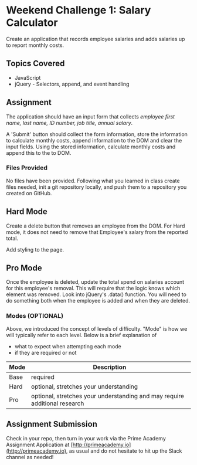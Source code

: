 # Weekend Challenge 1: Salary Calculator
Create an application that records employee salaries and adds salaries up to report monthly costs.

## Topics Covered
- JavaScript
- jQuery - Selectors, append, and event handling

## Assignment

The application should have an input form that collects _employee first name, last name, ID number, job title, annual salary_.

A 'Submit' button should collect the form information, store the information to calculate monthly costs, append information to the DOM and clear the input fields. Using the stored information, calculate monthly costs and append this to the to DOM.

### Files Provided
No files have been provided. Following what you learned in class create files needed, init a git repository locally, and push them to a repository you created on GitHub.

## Hard Mode
Create a delete button that removes an employee from the DOM. For Hard mode, it does not need to remove that Employee's salary from the reported total.

Add styling to the page.

## Pro Mode
Once the employee is deleted, update the total spend on salaries account for this employee's removal. This will require that the logic knows which element was removed. Look into jQuery's .data() function. You will need to do something both when the employee is added and when they are deleted.

### Modes (OPTIONAL)

Above, we introduced the concept of levels of difficulty. "Mode" is how we will typically refer to each level. Below is a brief explanation of

* what to expect when attempting each mode
* if they are required or not

Mode | Description
--- | ---
Base | required
Hard | optional, stretches your understanding
Pro | optional, stretches your understanding and may require additional research

## Assignment Submission
Check in your repo, then turn in your work via the Prime Academy Assignment Application at [http://primeacademy.io](http://primeacademy.io), as usual and do not hesitate to hit up the Slack channel as needed!
